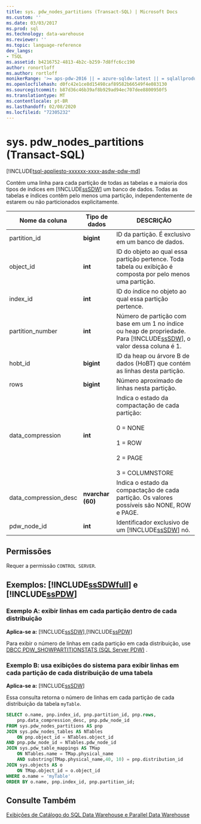 ```yaml
---
title: sys. pdw_nodes_partitions (Transact-SQL) | Microsoft Docs
ms.custom: ''
ms.date: 03/03/2017
ms.prod: sql
ms.technology: data-warehouse
ms.reviewer: ''
ms.topic: language-reference
dev_langs:
- TSQL
ms.assetid: b4216752-4813-4b2c-b259-7d8ffc6cc190
author: ronortloff
ms.author: rortloff
monikerRange: '>= aps-pdw-2016 || = azure-sqldw-latest || = sqlallproducts-allversions'
ms.openlocfilehash: d0fc42e1ce8d15498caf89582b66549f4e083130
ms.sourcegitcommit: b87d36c46b39af8b929ad94ec707dee8800950f5
ms.translationtype: MT
ms.contentlocale: pt-BR
ms.lasthandoff: 02/08/2020
ms.locfileid: "72305232"
---
```

# <a name="syspdw_nodes_partitions-transact-sql"></a>sys. pdw_nodes_partitions (Transact-SQL)
[!INCLUDE[tsql-appliesto-xxxxxx-xxxx-asdw-pdw-md](../../includes/tsql-appliesto-xxxxxx-xxxx-asdw-pdw-md.md)]

  Contém uma linha para cada partição de todas as tabelas e a maioria dos tipos de índices em [!INCLUDE[ssSDW](../../includes/sssdw-md.md)] um banco de dados. Todas as tabelas e índices contêm pelo menos uma partição, independentemente de estarem ou não particionados explicitamente.  
  
|Nome da coluna|Tipo de dados|DESCRIÇÃO|  
|-----------------|---------------|-----------------|  
|partition_id|**bigint**|ID da partição. É exclusivo em um banco de dados.|  
|object_id|**int**|ID do objeto ao qual essa partição pertence. Toda tabela ou exibição é composta por pelo menos uma partição.|  
|index_id|**int**|ID do índice no objeto ao qual essa partição pertence.|  
|partition_number|**int**|Número de partição com base em um 1 no índice ou heap de propriedade. Para [!INCLUDE[ssSDW](../../includes/sssdw-md.md)], o valor dessa coluna é 1.|  
|hobt_id|**bigint**|ID da heap ou árvore B de dados (HoBT) que contém as linhas desta partição.|  
|rows|**bigint**|Número aproximado de linhas nesta partição. |  
|data_compression|**int**|Indica o estado da compactação de cada partição:<br /><br /> 0 = NONE<br /><br /> 1 = ROW<br /><br /> 2 = PAGE<br /><br /> 3 = COLUMNSTORE|  
|data_compression_desc|**nvarchar (60)**|Indica o estado da compactação de cada partição. Os valores possíveis são NONE, ROW e PAGE.|  
|pdw_node_id|**int**|Identificador exclusivo de um [!INCLUDE[ssSDW](../../includes/sssdw-md.md)] nó.|  
  
## <a name="permissions"></a>Permissões  
 Requer a permissão `CONTROL SERVER`.  
  
## <a name="examples-includesssdwfullincludessssdwfull-mdmd-and-includesspdwincludessspdw-mdmd"></a>Exemplos: [!INCLUDE[ssSDWfull](../../includes/sssdwfull-md.md)] e [!INCLUDE[ssPDW](../../includes/sspdw-md.md)]  

### <a name="example-a-display-rows-in-each-partition-within-each-distribution"></a>Exemplo A: exibir linhas em cada partição dentro de cada distribuição 

**Aplica-se a:** [!INCLUDE[ssSDW](../../includes/sssdw-md.md)],[!INCLUDE[ssPDW](../../includes/sspdw-md.md)]
 
Para exibir o número de linhas em cada partição em cada distribuição, use [DBCC PDW_SHOWPARTITIONSTATS (SQL Server PDW)](../../t-sql/database-console-commands/dbcc-pdw-showpartitionstats-transact-sql.md) .

### <a name="example-b-uses-system-views-to-view-rows-in-each-partition-of-each-distribution-of-a-table"></a>Exemplo B: usa exibições do sistema para exibir linhas em cada partição de cada distribuição de uma tabela

**Aplica-se a:** [!INCLUDE[ssSDW](../../includes/sssdw-md.md)]
 
Essa consulta retorna o número de linhas em cada partição de cada distribuição da tabela `myTable`.  
 
```sql  
SELECT o.name, pnp.index_id, pnp.partition_id, pnp.rows,   
    pnp.data_compression_desc, pnp.pdw_node_id  
FROM sys.pdw_nodes_partitions AS pnp  
JOIN sys.pdw_nodes_tables AS NTables  
    ON pnp.object_id = NTables.object_id  
AND pnp.pdw_node_id = NTables.pdw_node_id  
JOIN sys.pdw_table_mappings AS TMap  
    ON NTables.name = TMap.physical_name 
    AND substring(TMap.physical_name,40, 10) = pnp.distribution_id 
JOIN sys.objects AS o  
    ON TMap.object_id = o.object_id  
WHERE o.name = 'myTable'  
ORDER BY o.name, pnp.index_id, pnp.partition_id;  
```    
  
## <a name="see-also"></a>Consulte Também  
 [Exibições de Catálogo do SQL Data Warehouse e Parallel Data Warehouse](../../relational-databases/system-catalog-views/sql-data-warehouse-and-parallel-data-warehouse-catalog-views.md)  
  
  


